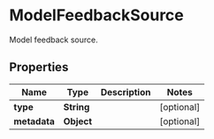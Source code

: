 

# ModelFeedbackSource

Model feedback source.

## Properties

| Name | Type | Description | Notes |
|------------ | ------------- | ------------- | -------------|
|**type** | **String** |  |  [optional] |
|**metadata** | **Object** |  |  [optional] |



